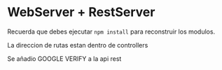 # WebServer + RestServer

Recuerda que debes ejecutar ```npm install``` para reconstruir los modulos.

La direccion de rutas estan dentro de controllers

Se añadio GOOGLE VERIFY a la api rest
